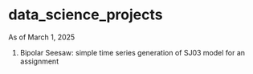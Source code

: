# data_science_projects

As of March 1, 2025
1. Bipolar Seesaw: simple time series generation of SJ03 model for an assignment 
